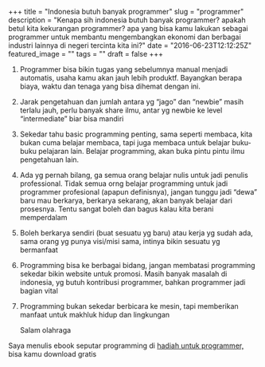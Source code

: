 +++
title = "Indonesia butuh banyak programmer"
slug = "programmer"
description = "Kenapa sih indonesia butuh banyak programmer? apakah betul kita kekurangan programmer? apa yang bisa kamu lakukan sebagai programmer untuk membantu mengembangkan ekonomi dan berbagai industri lainnya di negeri tercinta kita ini?"
date = "2016-06-23T12:12:25Z"
featured_image = ""
tags = ""
draft = false
+++ 

1. Programmer bisa bikin tugas yang sebelumnya manual menjadi automatis, usaha kamu akan jauh lebih produktf. Bayangkan berapa biaya, waktu dan tenaga yang bisa dihemat dengan ini.
2. Jarak pengetahuan dan jumlah antara yg “jago” dan “newbie” masih terlalu jauh, perlu banyak share ilmu, antar yg newbie ke level “intermediate” biar bisa mandiri
3. Sekedar tahu basic programming penting, sama seperti membaca, kita bukan cuma belajar membaca, tapi juga membaca untuk belajar buku-buku pelajaran lain. Belajar programming, akan buka pintu pintu ilmu pengetahuan lain.
4. Ada yg pernah bilang, ga semua orang belajar nulis untuk jadi penulis professional. Tidak semua orng belajar programming untuk jadi programmer profesional (apapun definisnya), jangan tunggu jadi “dewa” baru mau berkarya, berkarya sekarang, akan banyak belajar dari prosesnya. Tentu sangat boleh dan bagus kalau kita berani memperdalam
5. Boleh berkarya sendiri (buat sesuatu yg baru) atau kerja yg sudah ada, sama orang yg punya visi/misi sama, intinya bikin sesuatu yg bermanfaat
6. Programming bisa ke berbagai bidang, jangan membatasi programming sekedar bikin website untuk promosi. Masih banyak masalah di indonesia, yg butuh kontribusi programmer, bahkan programmer jadi bagian vital
7. Programming bukan sekedar berbicara ke mesin, tapi memberikan manfaat untuk makhluk hidup dan lingkungan

   Salam olahraga

Saya menulis ebook seputar programming di [hadiah untuk programmer,](https://bit.ly/hadiah-programmer) bisa kamu download gratis